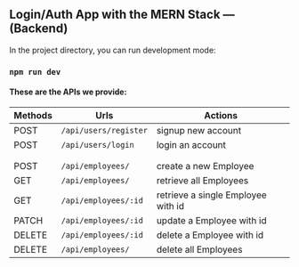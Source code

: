 ## Login/Auth App with the MERN Stack — (Backend)

In the project directory, you can run development mode:

### `npm run dev`

#### These are the APIs we provide:

| Methods | Urls                  | Actions                            |
| ------- | --------------------- | ---------------------------------- |
| POST    | `/api/users/register` | signup new account                 |
| POST    | `/api/users/login`    | login an account                   |
|         |                       |                                    |
|         |                       |                                    |
| POST    | `/api/employees/`     | create a new Employee              |
| GET     | `/api/employees/`     | retrieve all Employees             |
| GET     | `/api/employees/:id`  | retrieve a single Employee with id |
| PATCH   | `/api/employees/:id`  | update a Employee with id          |
| DELETE  | `/api/employees/:id`  | delete a Employee with id          |
| DELETE  | `/api/employees/`     | delete all Employees               |

#
